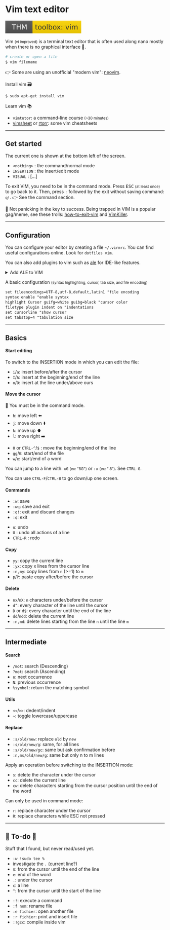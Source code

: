 # Vim text editor

[![toolboxvim](../../../cybersecurity/_badges/thm/toolboxvim.svg)](https://tryhackme.com/room/toolboxvim)

<div class="row row-cols-md-2"><div>

Vim <small>(vi improved)</small> is a terminal text editor that is often used along nano mostly when there is no graphical interface 🐉.

```bash
# create or open a file
$ vim filename
```

👉 Some are using an unofficial "modern vim": [neovim](https://neovim.io/).
</div><div>

Install vim 🗃️

```bash
$ sudo apt-get install vim
```

Learn vim 📚

* `vimtutor`: a command-line course <small>(~30 minutes)</small>
* [vimsheet](https://vimsheet.com/) or [rtorr](https://vim.rtorr.com/): some vim cheatsheets
</div></div>

<hr class="sep-both">

## Get started

<div class="row row-cols-md-2"><div>

The current one is shown at the bottom left of the screen.

* `<nothing>` : the command/normal mode
* `INSERTION` : the insert/edit mode
* `VISUAL` : [...]
</div><div>

To exit VIM, you need to be in the command mode. Press <kbd>ESC</kbd> <small>(at least once)</small> to go back to it. Then, press `:` followed by the exit without saving command: `q!`. 👉 See the command section.

🦄 Not panicking in the key to success. Being trapped in VIM is a popular gag/meme, see these trolls: [how-to-exit-vim](https://github.com/hakluke/how-to-exit-vim) and [VimKiller](https://github.com/caseykneale/VIMKiller).
</div></div>

<hr class="sep-both">

## Configuration

<div class="row row-cols-md-2"><div>

You can configure your editor by creating a file `~/.virmrc`. You can find useful configurations online. Look for `dotfiles vim`.

You can also add plugins to vim such as [ale](https://github.com/dense-analysis/ale) for IDE-like features.

<details class="details-n">
<summary>Add ALE to VIM</summary>

```bash
mkdir -p ~/.vim/pack/git-plugins/start
git clone --depth 1 https://github.com/dense-analysis/ale.git ~/.vim/pack/git-plugins/start/ale
```

* [viniciusgerevini](https://github.com/viniciusgerevini/dotfiles/blob/master/vim/.vimrc) dotfile
* `sudo apt-get install vim-runtime`
* `sudo apt-get install vim-gui-common`

Using CTRL+P, you got autocompletion.
</details>
</div><div>

A basic configuration <small>(syntax highlighting, cursor, tab size, and file encoding)</small>

```text
set fileencodings=UTF-8,utf-8,default,latin1 "file encoding
syntax enable "enable syntax
highlight Cursor guifg=white guibg=black "cursor color
filetype plugin indent on "indentations
set cursorline "show cursor
set tabstop=4 "tabulation size
```
</div></div>

<hr class="sep-both">

## Basics

<div class="row row-cols-md-2"><div>

#### Start editing

To switch to the INSERTION mode in which you can edit the file:

* `i`/`a`: insert before/after the cursor
* `I`/`A`: insert at the beginning/end of the line
* `o`/`O`: insert at the line under/above ours

#### Move the cursor

🎯 You must be in the command mode.

<div class="row row-cols-md-2"><div>

* `h`: move left ⬅️
* `j`: move down ⬇️
* `k`: move up ⬆️
* `l`: move right ➡️
</div><div>

* `0` or `CTRL-^`/`$` : move the beginning/end of the line
* `gg`/`G`: start/end of the file
* `w`/`e`: start/end of a word
</div></div>

You can jump to a line with: `xG` <small>(ex: "5G")</small> or `:x` <small>(ex: ":5")</small>. See `CTRL-G`.

You can use `CTRL-F`/`CTRL-B` to go down/up one screen.
</div><div>

#### Commands

<div class="row row-cols-md-2"><div>

* `:w`: save
* `:wq`: save and exit
* `:q!`: exit and discard changes
* `:q`: exit
</div><div>

* `u`: undo
* `U` : undo all actions of a line
* `CTRL-R` : redo
</div></div>

#### Copy

* `yy`: copy the current line
* `:yx`: copy x lines from the cursor line
* `:n,my`: copy lines from `n` (>=1) to `m`
* `p`/`P`: paste copy after/before the cursor

#### Delete

* `nx`/`nX`: `n` characters under/before the cursor
* `d^`: every character of the line until the cursor
* `D` or `d$`: every character until the end of the line
* `dd`/`ndd`: delete the current line
* `:n,md`: delete lines starting from the line `n` until the line `m`

</div></div>

<hr class="sep-both">

## Intermediate

<div class="row row-cols-md-2"><div>

#### Search

* `/mot`: search (Descending)
* `?mot`: search (Ascending)
* `n`: next occurrence
* `N`: previous occurrence
* `%symbol`: return the matching symbol

#### Utils

* `<<`/`>>`: dedent/indent
* `~`: toggle lowercase/uppercase

</div><div>

#### Replace

* `:s/old/new`: replace `old` by `new`
* `:s/old/new/g`: same, for all lines
* `:s/old/new/gc`: same but ask confirmation before
* `:n,ms/old/new/g`: same but only n to m lines

Apply an operation before switching to the INSERTION mode:

* `s`: delete the character under the cursor
* `cc`: delete the current line
* `cw`: delete characters starting from the cursor position until the end of the word

Can only be used in command mode:

* `r`: replace character under the cursor
* `R`: replace characters while ESC not pressed
</div></div>

<hr class="sep-both">

## 👻 To-do 👻

Stuff that I found, but never read/used yet.

<div class="row row-cols-md-2"><div>

* `:w !sudo tee %`
* investigate the `.` (current line?)
* `$`: from the cursor until the end of the line
* `e`: end of the word
* `.`: under the cursor
* `c`: a line
* `^`: from the cursor until the start of the line
</div><div>

* `:!`: execute a command
* `:f nom`: rename file
* `:e fichier`: open another file
* `:r fichier`: print and insert file
* `:!gcc`:  compile inside vim
</div></div>